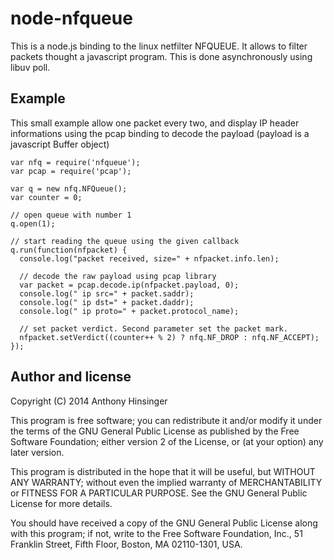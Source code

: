 node-nfqueue
============

This is a node.js binding to the linux netfilter NFQUEUE. It allows to filter packets thought a javascript program.
This is done asynchronously using libuv poll.

## Example

This small example allow one packet every two, and display IP header informations using the pcap binding to decode the payload (payload is a javascript Buffer object)

    var nfq = require('nfqueue');
    var pcap = require('pcap');
    
    var q = new nfq.NFQueue();
    var counter = 0;

    // open queue with number 1    
    q.open(1);

    // start reading the queue using the given callback
    q.run(function(nfpacket) {
      console.log("packet received, size=" + nfpacket.info.len);
    
      // decode the raw payload using pcap library
      var packet = pcap.decode.ip(nfpacket.payload, 0);
      console.log(" ip src=" + packet.saddr);
      console.log(" ip dst=" + packet.daddr);
      console.log(" ip proto=" + packet.protocol_name);
    
      // set packet verdict. Second parameter set the packet mark.
      nfpacket.setVerdict((counter++ % 2) ? nfq.NF_DROP : nfq.NF_ACCEPT);
    });    

## Author and license

Copyright (C) 2014  Anthony Hinsinger

This program is free software; you can redistribute it and/or
modify it under the terms of the GNU General Public License
as published by the Free Software Foundation; either version 2
of the License, or (at your option) any later version.

This program is distributed in the hope that it will be useful,
but WITHOUT ANY WARRANTY; without even the implied warranty of
MERCHANTABILITY or FITNESS FOR A PARTICULAR PURPOSE.  See the
GNU General Public License for more details.

You should have received a copy of the GNU General Public License
along with this program; if not, write to the Free Software
Foundation, Inc., 51 Franklin Street, Fifth Floor, Boston, MA  02110-1301, USA.
